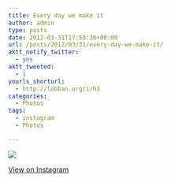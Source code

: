 ```yaml
---
title: Every day we make it
author: admin
type: posts
date: 2012-03-31T17:59:36+00:00
url: /posts/2012/03/31/every-day-we-make-it/
aktt_notify_twitter:
  - yes
aktt_tweeted:
  - 1
yourls_shorturl:
  - http://lobban.org/i/h3
categories:
  - Photos
tags:
  - instagram
  - Photos

---
```

![][1]

[View on Instagram][2]

 [1]: http://lobban.org/wp-content/uploads/HLIC/ed34119b590704837c44dad38eccca46.jpg
 [2]: http://instagr.am/p/I2JDZmqllk/